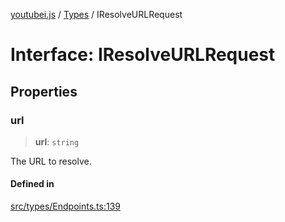 [youtubei.js](../../../README.md) / [Types](../README.md) / IResolveURLRequest

# Interface: IResolveURLRequest

## Properties

### url

> **url**: `string`

The URL to resolve.

#### Defined in

[src/types/Endpoints.ts:139](https://github.com/LuanRT/YouTube.js/blob/eb21af33db708f0355f4fb15881f5d4fabc7b06c/src/types/Endpoints.ts#L139)
